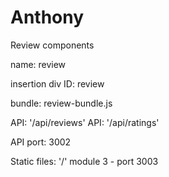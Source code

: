 # Anthony

Review components

name: review

insertion div ID: review

bundle: review-bundle.js

API: '/api/reviews'
API: '/api/ratings'

API port: 3002

Static files: '/'
module 3 - port 3003
